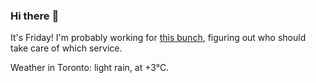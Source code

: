 ### Hi there :wave:

It's Friday! I'm probably working for [this bunch](https://github.com/kohofinancial), figuring out who should take care of which service.

Weather in Toronto: light rain, at +3°C.
